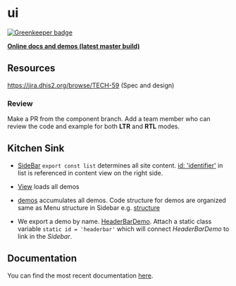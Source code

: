 # ui

[![Greenkeeper badge](https://badges.greenkeeper.io/dhis2/ui.svg)](https://greenkeeper.io/)

**[Online docs and demos (latest master build)](https://dhis2.github.io/ui-builds/)**

## Resources

https://jira.dhis2.org/browse/TECH-59 (Spec and design)

### Review

Make a PR from the component branch. Add a team member who can review the code and example for both **LTR** and **RTL** modes.

## Kitchen Sink

-   [SideBar](https://github.com/dhis2/ui/blob/master/example-app/src/SideBar/index.js) `export const list` determines all site content. [id: 'identifier'](https://github.com/dhis2/ui/blob/master/example-app/src/Sidebar/index.js#L18) in list is referenced in content view on the right side.

-   [View](https://github.com/dhis2/ui/blob/master/example-app/src/View/index.js) loads all demos

-   [demos](https://github.com/dhis2/ui/blob/master/example-app/src/demos/index.js) accumulates all demos. Code structure for demos are organized same as Menu structure in Sidebar e.g. [structure](https://github.com/dhis2/ui/tree/master/example-app/src/demos)

-   We export a demo by name. [HeaderBarDemo](https://github.com/dhis2/ui/blob/master/example-app/src/demos/Organisms/HeaderBar/index.js). Attach a static class variable `static id = 'headerbar'` which will connect _HeaderBarDemo_ to link in the _Sidebar_.

## Documentation

You can find the most recent documentation [here](https://github.com/facebookincubator/create-react-app/blob/master/packages/react-scripts/template/README.md).
